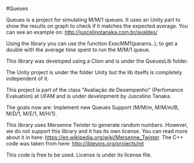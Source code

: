 #Queues

Queues is a project for simulating M/M/1 queues. It uses an Unity part to show the results on graph to check if it matches the expected average.
You can see an example on: http://juscelinotanaka.com.br/avaldes/

Using the library you can use the function ExecMM1(params..); to get a double with the average time spent to run the M/M/1 queue.

This library was developed using a Clion and is under the QueuesLib folder.

The Unity project is under the folder Unity but the lib itselfs is completely independent of it.

This project is part of the class "Avaliação de Desempenho" (Perfomance Evaluation) at UFAM and is under development by Juscelino Tanaka.

The goals now are:
Implement new Queues Support (M/M/m, M/M/m/B, M/D/1, M/E/1, M/H/1).

This library uses Mersenne Twister to generate random numbers. However, we do not support this library and it has its own license.
You can read more about it in here: https://en.wikipedia.org/wiki/Mersenne_Twister.
The C++ code was taken from here: http://jblevins.org/projects/mt

This code is free to be used.
License is under its license file.
